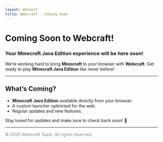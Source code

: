 ```yaml
---
layout: default
title: Webcraft - Coming Soon
---
```


# Coming Soon to Webcraft!

### Your Minecraft Java Edition experience will be here soon!

We’re working hard to bring **Minecraft** to your browser with **Webcraft**. Get ready to play **Minecraft Java Edition** like never before!

---

## What’s Coming?
- **Minecraft Java Edition** available directly from your browser.
- A custom launcher optimized for the web.
- Regular updates and new features.

Stay tuned for updates and make sure to check back soon! 🚀

---

<p style="font-size: 14px; color: #888;">&copy; 2025 Webcraft Team. All rights reserved.</p>
